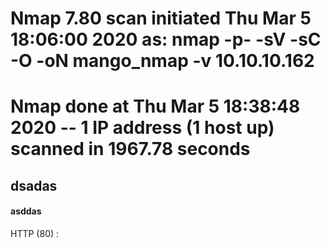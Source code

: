 # Nmap 7.80 scan initiated Thu Mar  5 18:06:00 2020 as: nmap -p- -sV -sC -O -oN mango_nmap -v 10.10.10.162

# Nmap done at Thu Mar  5 18:38:48 2020 -- 1 IP address (1 host up) scanned in 1967.78 seconds
## dsadas
#### asddas 

HTTP (80) :

